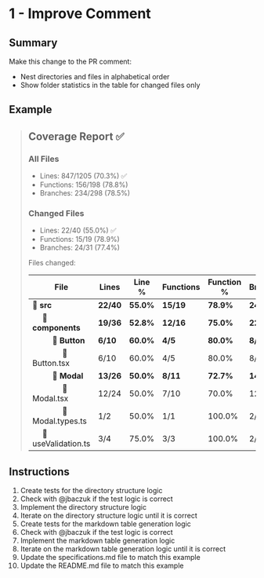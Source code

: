 # 1 - Improve Comment
## Summary
Make this change to the PR comment:

- Nest directories and files in alphabetical order
- Show folder statistics in the table for changed files only

## Example

> ## Coverage Report ✅
> 
> ### All Files
> - Lines: 847/1205 (70.3%) ✅
> - Functions: 156/198 (78.8%)
> - Branches: 234/298 (78.5%)
> 
> ### Changed Files
> - Lines: 22/40 (55.0%) ✅
> - Functions: 15/19 (78.9%)
> - Branches: 24/31 (77.4%)
> 
> Files changed:
> 
> | **File** | **Lines** | **Line %** | **Functions** | **Function %** | **Branches** | **Branch %** |
> |------|-------|--------|-----------|------------|----------|----------|
> | **📁 src**                                        | **22/40** | **55.0%** | **15/19** | **78.9%** | **24/31** | **77.4%** |
> | **&emsp; 📁 components**                          | **19/36** | **52.8%** | **12/16** | **75.0%** | **22/27** | **81.5%** |
> | **&emsp;&emsp;&nbsp; 📁 Button**                  | **6/10** | **60.0%** | **4/5** | **80.0%** | **8/10** | **80.0%** |
> | &emsp;&emsp;&emsp;&nbsp;&nbsp; 📄 Button.tsx      | 6/10 | 60.0% | 4/5 | 80.0% | 8/10 | 80.0% |
> | **&emsp;&emsp;&nbsp; 📁 Modal**                   | **13/26** | **50.0%** | **8/11** | **72.7%** | **14/17** | **82.4%** |
> | &emsp;&emsp;&emsp;&nbsp;&nbsp; 📄 Modal.tsx       | 12/24 | 50.0% | 7/10 | 70.0% | 12/15 | 80.0% |
> | &emsp;&emsp;&emsp;&nbsp;&nbsp; 📄 Modal.types.ts  | 1/2   | 50.0% | 1/1 | 100.0% | 2/2   | 100.0% |
> | &emsp; 📄 useValidation.ts                        | 3/4 | 75.0% | 3/3  | 100.0% | 2/4   | 50.0% |

## Instructions
1. Create tests for the directory structure logic
2. Check with @jbaczuk if the test logic is correct
3. Implement the directory structure logic
4. Iterate on the directory structure logic until it is correct
5. Create tests for the markdown table generation logic
6. Check with @jbaczuk if the test logic is correct
7. Implement the markdown table generation logic
8. Iterate on the markdown table generation logic until it is correct
9. Update the specifications.md file to match this example
10. Update the README.md file to match this example